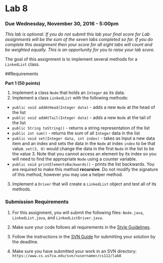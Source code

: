 Lab 8
=====

### Due Wednesday, November 30, 2016 - 5:00pm

*This lab is optional. If you do not submit this lab your final score for Lab assignments will be the sum of the seven labs completed so far. If you do complete this assignment then your score for all eight labs will count and be weighted equally. This is an opportunity for you to raise your lab score.*

The goal of this assignment is to implement several methods for a `LinkedList` class.

##Requirements 

**Part 1 (50 points)**

1. Implement a class `Node` that holds an `Integer` as its data.
2. Implement a class `LinkedList` with the following methods:
  - `public void addAtHead(Integer data)` - adds a new `Node` at the head of the list
  - `public void addAtTail(Integer data)` - adds a new `Node` at the tail of the list
  - `public String toString()` - returns a string representation of the list
  - `public int sum()` - returns the sum of all `Integer` data in the list
  - `public void set(Integer data, int index)` - takes as input a new data item and an index and sets the data in the `Node` at index `index` to be that value. `set(3, 0)` would change the data in the first `Node` in the list to be the value 3. Note that you cannot access an element by its index so you will need to find the appropriate `Node` using a counter variable.
  - `public void printElementsBackwards()` - prints the list backwards. You are required to make this method **recursive**. Do not modify the signature of this method, however you may use a helper method. 
3. Implement a `Driver` that will create a `LinkedList` object and test all of its methods.
   
	

### Submission Requirements

1. For this assignment, you will submit the following files: `Node.java`, `LinkedList.java`, and `LinkedListDriver.java`. 

2. Make sure your code follows all requirements in the [Style Guidelines](https://github.com/CS112-F16/notes/blob/master/style.md).

3. Follow the instructions in the [SVN Guide](https://github.com/CS112-F16/notes/blob/master/svn_guide.md) for submitting your solution by the deadline.

4. Make sure you have submitted your work in an SVN directory: `https://www.cs.usfca.edu/svn/<username>/cs112/lab8`

